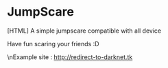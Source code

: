 # JumpScare
[HTML] A simple jumpscare compatible with all device

Have fun scaring your friends :D

\nExample site : http://redirect-to-darknet.tk
